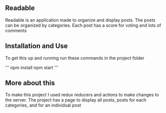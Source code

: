 ## Readable

Readable is an application made to organize and display posts. The posts can be organized by categories. Each post has a score for voting and lots of comments

## Installation and Use
 
To get this up and running run these commands in the project folder

'''
	npm install
	npm start
'''

## More about this 

To make this project I used redux reducers and actions to make changes to the server. The project has a page to display all posts, posts for each categories, and for an individual post
